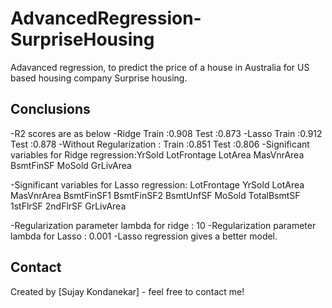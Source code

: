 # AdvancedRegression-SurpriseHousing
Adavanced regression, to predict the price of a house in Australia for US based housing company Surprise housing.

<!-- You don't have to answer all the questions - just the ones relevant to your project. -->

## Conclusions
-R2 scores are as below
-Ridge Train :0.908 Test :0.873
-Lasso Train :0.912 Test :0.878
-Without Regularization : Train :0.851 Test :0.806
-Significant variables for Ridge regression:YrSold LotFrontage LotArea MasVnrArea BsmtFinSF MoSold GrLivArea

-Significant variables for Lasso regression: LotFrontage YrSold LotArea MasVnrArea BsmtFinSF1 BsmtFinSF2 BsmtUnfSF MoSold TotalBsmtSF 1stFlrSF 2ndFlrSF GrLivArea

-Regularization parameter lambda for ridge : 10
-Regularization parameter lambda for Lasso : 0.001
-Lasso regression gives a better model.

<!-- You don't have to answer all the questions - just the ones relevant to your project. -->

## Contact
Created by [Sujay Kondanekar] - feel free to contact me!